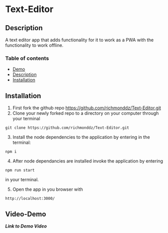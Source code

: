# Text-Editor

## Description

A text editor app that adds functionality for it to work as a PWA with the functionality to work offline.

### Table of contents

- [Demo](#Video-Demo)
- [Description](#Description)
- [Installation](#Installation)

## Installation

1. First fork the github repo https://github.com/richmonddz/Text-Editor.git
2. Clone your newly forked repo to a directory on your computer through your terminal

```
git clone https://github.com/richmonddz/Text-Editor.git
```

3. Install the node dependencies to the application by entering in the terminal:

```
npm i
```

4. After node dependancies are installed invoke the application by entering

```
npm run start
```

in your terminal.

5. Open the app in you browser with

```
http://localhost:3000/
```

## Video-Demo

**_Link to Demo Video_**
